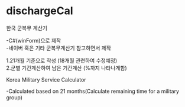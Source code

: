 # dischargeCal

한국 군복무 계산기 

-C#(winForm)으로 제작   
-네이버 혹은 기타 군복무계산기 참고하면서 제작 
  
1.21개월 기준으로 작성 (18개월 관련하여 수정예정)  
2.군별 기간계산하여 남은 기간계산 (%까지 나타나게함)  



  
Korea Military Service Calculator  
  
-Calculated based on 21 months(Calculate remaining time for a military group)
